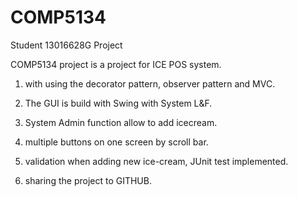 # COMP5134
Student 13016628G Project

COMP5134 project is a project for ICE POS system.

1) with using the decorator pattern, observer pattern and MVC.

2) The GUI is build with Swing with System L&F.

3) System Admin function allow to add icecream.

4) multiple buttons on one screen by scroll bar.

5) validation when adding new ice-cream, JUnit test implemented.

6) sharing the project to GITHUB.


